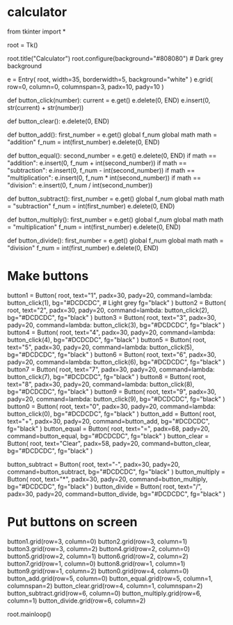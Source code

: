 # calculator
from tkinter import *

root = Tk()

root.title("Calculator")
root.configure(background="#808080")  # Dark grey background

e = Entry(
    root,
    width=35,
    borderwidth=5,
    background="white"
    )
e.grid(
    row=0,
    column=0,
    columnspan=3,
    padx=10,
    pady=10
    )

def button_click(number):
    current = e.get()
    e.delete(0, END)
    e.insert(0, str(current) + str(number))

def button_clear():
    e.delete(0, END)

def button_add():
    first_number = e.get()
    global f_num
    global math
    math = "addition"
    f_num = int(first_number)
    e.delete(0, END)

def button_equal():
    second_number = e.get()
    e.delete(0, END)
    if math == "addition":
        e.insert(0, f_num + int(second_number))
    if math == "subtraction":
        e.insert(0, f_num - int(second_number))
    if math == "multiplication":
        e.insert(0, f_num * int(second_number))
    if math == "division":
        e.insert(0, f_num / int(second_number))

def button_subtract():
    first_number = e.get()
    global f_num
    global math
    math = "subtraction"
    f_num = int(first_number)
    e.delete(0, END)

def button_multiply():
    first_number = e.get()
    global f_num
    global math
    math = "multiplication"
    f_num = int(first_number)
    e.delete(0, END)

def button_divide():
    first_number = e.get()
    global f_num
    global math
    math = "division"
    f_num = int(first_number)
    e.delete(0, END)

# Make buttons
button1 = Button(
    root,
    text="1",
    padx=30,
    pady=20,
    command=lambda: button_click(1),
    bg="#DCDCDC",  # Light grey
    fg="black"
)
button2 = Button(
    root,
    text="2",
    padx=30,
    pady=20,
    command=lambda: button_click(2),
    bg="#DCDCDC",
    fg="black"
)
button3 = Button(
    root,
    text="3",
    padx=30,
    pady=20,
    command=lambda: button_click(3),
    bg="#DCDCDC",
    fg="black"
)
button4 = Button(
    root,
    text="4",
    padx=30,
    pady=20,
    command=lambda: button_click(4),
    bg="#DCDCDC",
    fg="black"
)
button5 = Button(
    root,
    text="5",
    padx=30,
    pady=20,
    command=lambda: button_click(5),
    bg="#DCDCDC",
    fg="black"
)
button6 = Button(
    root,
    text="6",
    padx=30,
    pady=20,
    command=lambda: button_click(6),
    bg="#DCDCDC",
    fg="black"
)
button7 = Button(
    root,
    text="7",
    padx=30,
    pady=20,
    command=lambda: button_click(7),
    bg="#DCDCDC",
    fg="black"
)
button8 = Button(
    root,
    text="8",
    padx=30,
    pady=20,
    command=lambda: button_click(8),
    bg="#DCDCDC",
    fg="black"
)
button9 = Button(
    root,
    text="9",
    padx=30,
    pady=20,
    command=lambda: button_click(9),
    bg="#DCDCDC",
    fg="black"
)
button0 = Button(
    root,
    text="0",
    padx=30,
    pady=20,
    command=lambda: button_click(0),
    bg="#DCDCDC",
    fg="black"
)
button_add = Button(
    root,
    text="+",
    padx=30,
    pady=20,
    command=button_add,
    bg="#DCDCDC",
    fg="black"
)
button_equal = Button(
        root,
    text="=",
    padx=68,
    pady=20,
    command=button_equal,
    bg="#DCDCDC",
    fg="black"
)
button_clear = Button(
    root,
    text="Clear",
    padx=58,
    pady=20,
    command=button_clear,
    bg="#DCDCDC",
    fg="black"
)

button_subtract = Button(
    root,
    text="-",
    padx=30,
    pady=20,
    command=button_subtract,
    bg="#DCDCDC",
    fg="black"
)
button_multiply = Button(
    root,
    text="*",
    padx=30,
    pady=20,
    command=button_multiply,
    bg="#DCDCDC",
    fg="black"
)
button_divide = Button(
    root,
    text="/",
    padx=30,
    pady=20,
    command=button_divide,
    bg="#DCDCDC",
    fg="black"
)


# Put buttons on screen
button1.grid(row=3, column=0)
button2.grid(row=3, column=1)
button3.grid(row=3, column=2)
button4.grid(row=2, column=0)
button5.grid(row=2, column=1)
button6.grid(row=2, column=2)
button7.grid(row=1, column=0)
button8.grid(row=1, column=1)
button9.grid(row=1, column=2)
button0.grid(row=4, column=0)
button_add.grid(row=5, column=0)
button_equal.grid(row=5, column=1, columnspan=2)
button_clear.grid(row=4, column=1, columnspan=2)
button_subtract.grid(row=6, column=0)
button_multiply.grid(row=6, column=1)
button_divide.grid(row=6, column=2)

root.mainloop()
